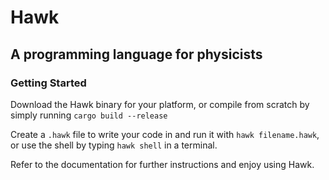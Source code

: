 # Hawk
## A programming language for physicists

### Getting Started

Download the Hawk binary for your platform, or compile from scratch by simply running `cargo build --release`

Create a `.hawk` file to write your code in and run it with `hawk filename.hawk`, or use the shell by typing `hawk shell` in a terminal. 

Refer to the documentation for further instructions and enjoy using Hawk.